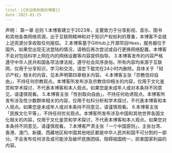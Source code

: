 ```yaml
---
titel：{{欢迎来到我的博客}}
date：2023-01-25
---
```


声明：
第一章 总则
1.本博客建立于2023年，主要致力于分享影视、音乐、图书和其他各类网络资源。出于互联网精神和对于知识产权权利的尊重，本博客不会就上述资源分享收取任何报偿。
2.本博客基于GitHub上开源项目Hexo，服务器位于国外，如果您出现无法登陆的情况，请稍后再次尝试或自行更换网络配置。本博客不会对包括科学上网在内的网络设置等内容提供指导。
3.本博客发布的内容严格遵守中华人民共和国各项法律法规，遵守社会风序良俗。所有内容均来源于互联网，仅用于分享知识，学习和交流，请您下载完在24小时内删除。具体关于「知识产权」相关的内容，见本声明第四章相关内容。
4.本博客主张「宗教信仰自由」，不持任何宗教观点。本博客所发布涉及宗教信仰相关的内容，仅用于文化鉴赏和学术探讨，不代表本博客和本人观点。如果您是未成年人或对本条持不同意见，请谨慎观看。
5.本博客主张「性别取向自由」，不持任何劝诱观点。本博客所发布涉及性少数群体相关的内容，仅用于社科分析和学术探讨，不代表本博客和本人观点。如果您是未成年人或对本条持不同意见，请谨慎观看。
6.本博客主张「民族文化平等」，不持任何优劣观点。本博客所发布涉及中国和其他世界各国文化相关的内容，仅用于文化鉴赏和学术探讨，不代表本博客和本人观点。如果您对本条持不同意见，请谨慎观看。
7.本博客严肃主张「一个中国原则」，主张台湾、香港、澳门、新疆、西藏地区和中国其他地区都是中华人民共和国不可分割的一部分。不会发布任何涉及或可能涉及破坏民族团结，阻碍祖国统一，损害国家利益的内容。